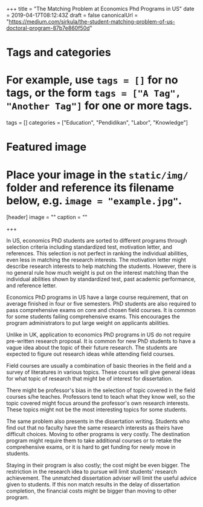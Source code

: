 +++
title = "The Matching Problem at Economics Phd Programs in US"
date = 2019-04-17T08:12:43Z
draft = false
canonicalUrl = "https://medium.com/sirkula/the-student-matching-problem-of-us-doctoral-program-87b7e860f50d"

# Tags and categories
# For example, use `tags = []` for no tags, or the form `tags = ["A Tag", "Another Tag"]` for one or more tags.
tags = []
categories = ["Education", "Pendidikan", "Labor", "Knowledge"]

# Featured image
# Place your image in the `static/img/` folder and reference its filename below, e.g. `image = "example.jpg"`.
[header]
image = ""
caption = ""

+++

In US, economics PhD students are sorted to different programs through selection criteria including standardized test, motivation letter, and references. This selection is not perfect in ranking the individual abilities, even less in matching the research interests. The motivation letter might describe research interests to help matching the students. However, there is no general rule how much weight is put on the interest matching than the individual abilities shown by standardized test, past academic performance, and reference letter.

Economics PhD programs in US have a large course requirement, that on average finished in four or five semesters. PhD students are also required to pass comprehensive exams on core and chosen field courses. It is common for some students failing comprehensive exams. This encourages the program administrators to put large weight on applicants abilities.

Unlike in UK, application to economics PhD programs in US do not require pre-written research proposal. It is common for new PhD students to have a vague idea about the topic of their future research. The students are expected to figure out research ideas while attending field courses.

Field courses are usually a combination of basic theories in the field and a survey of literatures in various topics. These courses will give general ideas for what topic of research that might be of interest for dissertation.

There might be professor's bias in the selection of topic covered in the field courses s/he teaches. Professors tend to teach what they know well, so the topic covered might focus around the professor's own research interests. These topics might not be the most interesting topics for some students.

The same problem also presents in the dissertation writing. Students who find out that no faculty have the same research interests as theirs have difficult choices. Moving to other programs is very costly. The destination program might require them to take additional courses or to retake the comprehensive exams, or it is hard to get funding for newly move in students.

Staying in their program is also costly; the cost might be even bigger. The restriction in the research idea to pursue will limit students' research achievement. The unmatched dissertation adviser will limit the useful advice given to students. If this non match results in the delay of dissertation completion, the financial costs might be bigger than moving to other program. 